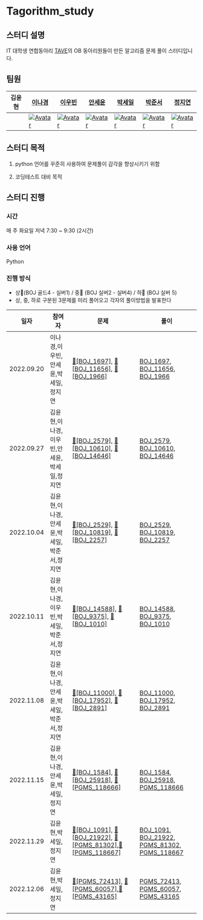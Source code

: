# Tagorithm_study

## 스터디 설명
IT 대학생 연합동아리 [TAVE](https://m.blog.naver.com/t-ave)의 OB 동아리원들이 만든 알고리즘 문제 풀이 스터디입니다. 
## 팀원

|김윤현|[이나경](https://github.com/nakyung128)|[이우빈](https://github.com/woobni)|[안세윤](https://github.com/yunniya097)|[박세일](https://github.com/develop-sell)|[박준서](https://github.com/Junseo-tech)|[정지연](https://github.com/jeongjiyeon315)|
|------|---|---|------|---|---|------|
|| [![Avatar](https://avatars.githubusercontent.com/u/68213689?v=4)](https://github.com/nakyung128) | [![Avatar](https://avatars.githubusercontent.com/u/38857371?v=4)](https://github.com/woobni) | [![Avatar](https://avatars.githubusercontent.com/u/81553569?v=4)](https://github.com/yunniya097) | [![Avatar](https://avatars.githubusercontent.com/u/55908539?v=4)](https://github.com/develop-sell)|[![Avatar](https://avatars.githubusercontent.com/u/91211740?v=4)](https://github.com/Junseo-tech)|[![Avatar](https://avatars.githubusercontent.com/u/63544044?v=4)](https://github.com/jeongjiyeon315)|
## 스터디 목적
1. python 언어를 꾸준히 사용하여 문제풀이 감각을 향상시키기 위함

2. 코딩테스트 대비 목적

## 스터디 진행
### 시간
매 주 화요일 저녁 7:30 ~ 9:30 (2시간)
### 사용 언어
Python
### 진행 방식
- 상🥇(BOJ 골드4 - 실버1) / 중🥈 (BOJ 실버2 - 실버4) / 하🥉 (BOJ 실버 5) 
- 상, 중, 하로 구분된 3문제를 미리 풀어오고 각자의 풀이방법을 발표한다  


|일자|참여자|문제|풀이|
|--------|------------|-----------|----------|
|2022.09.20|이나경,이우빈,안세윤,박세일,정지연|[🥇\[BOJ_1697\]](https://www.acmicpc.net/problem/1697), [🥈\[BOJ_11656\]](https://www.acmicpc.net/problem/11656), [🥈\[BOJ_1966\]](https://www.acmicpc.net/problem/1966)|[BOJ_1697](https://github.com/TAgorithm/Tagorithm_study/tree/main/2022_study/Sep/week4/BOJ1697), [BOJ_11656](https://github.com/TAgorithm/Tagorithm_study/tree/main/2022_study/Sep/week4/BOJ11656), [BOJ_1966](https://github.com/TAgorithm/Tagorithm_study/tree/main/2022_study/Sep/week4/BOJ1966)|
|2022.09.27|김윤현,이나경,이우빈,안세윤,박세일,정지연|[🥈\[BOJ_2579\]](https://www.acmicpc.net/problem/2579), [🥈\[BOJ_10610\]](https://www.acmicpc.net/problem/10610), [🥉 \[BOJ_14646\]](https://www.acmicpc.net/problem/14646) |[BOJ_2579](https://github.com/TAgorithm/Tagorithm_study/tree/main/2022_study/Sep/week5/BOJ2579), [BOJ_10610](https://github.com/TAgorithm/Tagorithm_study/tree/main/2022_study/Sep/week5/BOJ10610), [BOJ_14646](https://github.com/TAgorithm/Tagorithm_study/tree/main/2022_study/Sep/week5/BOJ14646)|
|2022.10.04|김윤현,이나경,안세윤,박세일,박준서,정지연|[🥇\[BOJ_2529\]](https://www.acmicpc.net/problem/2529), [🥈\[BOJ_10819\]](https://www.acmicpc.net/problem/10819), [🥈\[BOJ_2257\]](https://www.acmicpc.net/problem/2257)|[BOJ_2529](https://github.com/TAgorithm/Tagorithm_study/tree/main/2022_study/Oct/week1/BOJ2529), [BOJ_10819](https://github.com/TAgorithm/Tagorithm_study/tree/main/2022_study/Oct/week1/BOJ10819), [BOJ_2257](https://github.com/TAgorithm/Tagorithm_study/tree/main/2022_study/Oct/week1/BOJ2257)|
|2022.10.11|김윤현,이나경,이우빈,박세일,박준서,정지연|[🥇\[BOJ_14588\]](https://www.acmicpc.net/problem/14588), [🥈\[BOJ_9375\]](https://www.acmicpc.net/problem/9375), [🥉\[BOJ_1010\]](https://www.acmicpc.net/problem/1010) |[BOJ_14588](https://github.com/TAgorithm/Tagorithm_study/tree/main/2022_study/Oct/week2/BOJ14588), [BOJ_9375](https://github.com/TAgorithm/Tagorithm_study/tree/main/2022_study/Oct/week2/BOJ9375), [BOJ_1010](https://github.com/TAgorithm/Tagorithm_study/tree/main/2022_study/Oct/week2/BOJ1010)|
|2022.11.08|김윤현,이나경,안세윤,박세일,박준서,정지연|[🥇\[BOJ_11000\]](https://www.acmicpc.net/problem/11000), [🥈\[BOJ_17952\]](https://www.acmicpc.net/problem/17952), [🥉\[BOJ_2891\]](https://www.acmicpc.net/problem/2891)|[BOJ_11000](https://github.com/TAgorithm/Tagorithm_study/tree/main/2022_study/Nov/week2/BOJ11000), [BOJ_17952](https://github.com/TAgorithm/Tagorithm_study/tree/main/2022_study/Nov/week2/BOJ17952), [BOJ_2891](https://github.com/TAgorithm/Tagorithm_study/tree/main/2022_study/Nov/week2/BOJ2891)|
|2022.11.15|김윤현,이나경,안세윤,박세일,정지연|[🥇\[BOJ_1584\]](https://www.acmicpc.net/problem/1584), [🥇\[BOJ_25918\]](https://www.acmicpc.net/problem/25918), [🥈\[PGMS_118666\]](https://school.programmers.co.kr/learn/courses/30/lessons/118666)|[BOJ_1584](https://github.com/TAgorithm/Tagorithm_study/tree/main/2022_study/Nov/week3/BOJ1584), [BOJ_25918](https://github.com/TAgorithm/Tagorithm_study/tree/main/2022_study/Nov/week3/BOJ25918), [PGMS_118666](https://github.com/TAgorithm/Tagorithm_study/tree/main/2022_study/Nov/week3/PGMS118666)|
|2022.11.29|김윤현,박세일,정지연|[🥇\[BOJ_1091\]](https://www.acmicpc.net/problem/1091), [🥇\[BOJ_21922\]](https://www.acmicpc.net/problem/21922), [🥈\[PGMS_81302\]](https://school.programmers.co.kr/learn/courses/30/lessons/118666),[🥈\[PGMS_118667\]](https://school.programmers.co.kr/learn/courses/30/lessons/118666)|[BOJ_1091](https://github.com/TAgorithm/Tagorithm_study/tree/main/2022_study/Nov/week5/BOJ1091), [BOJ_21922](https://github.com/TAgorithm/Tagorithm_study/tree/main/2022_study/Nov/week5/BOJ21922), [PGMS_81302](https://github.com/TAgorithm/Tagorithm_study/tree/main/2022_study/Nov/week5/PGMS81302), [PGMS_118667](https://github.com/TAgorithm/Tagorithm_study/tree/main/2022_study/Nov/week5/PGMS118667)|
|2022.12.06|김윤현,박세일,정지연|[🥇\[PGMS_72413\]](https://school.programmers.co.kr/learn/courses/30/lessons/72413), [🥈\[PGMS_60057\]](https://school.programmers.co.kr/learn/courses/30/lessons/60057),[🥈\[PGMS_43165\]](https://school.programmers.co.kr/learn/courses/30/lessons/43165)|[PGMS_72413](https://github.com/TAgorithm/Tagorithm_study/tree/main/2022_study/Dec/week1/PGMS72413), [PGMS_60057](https://github.com/TAgorithm/Tagorithm_study/tree/main/2022_study/Dec/week1/PGMS60057), [PGMS_43165](https://github.com/TAgorithm/Tagorithm_study/tree/main/2022_study/Dec/week1/PGMS43165)|
